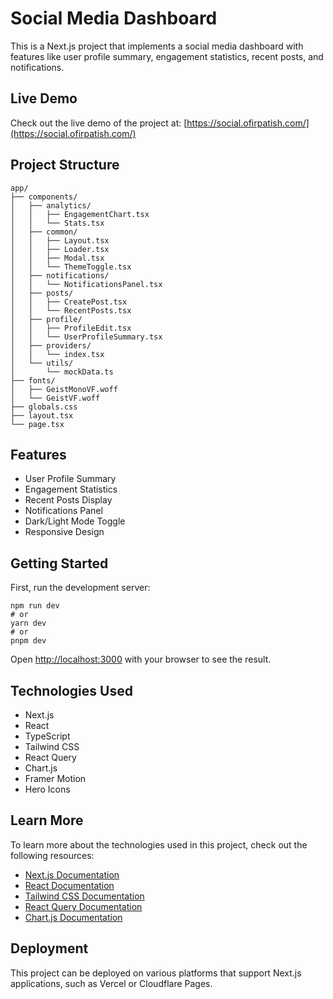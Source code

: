 # Social Media Dashboard

This is a Next.js project that implements a social media dashboard with features like user profile summary, engagement statistics, recent posts, and notifications.

## Live Demo

Check out the live demo of the project at: [https://social.ofirpatish.com/](https://social.ofirpatish.com/)

## Project Structure

```
app/
├── components/
│   ├── analytics/
│   │   ├── EngagementChart.tsx
│   │   └── Stats.tsx
│   ├── common/
│   │   ├── Layout.tsx
│   │   ├── Loader.tsx
│   │   ├── Modal.tsx
│   │   └── ThemeToggle.tsx
│   ├── notifications/
│   │   └── NotificationsPanel.tsx
│   ├── posts/
│   │   ├── CreatePost.tsx
│   │   └── RecentPosts.tsx
│   ├── profile/
│   │   ├── ProfileEdit.tsx
│   │   └── UserProfileSummary.tsx
│   ├── providers/
│   │   └── index.tsx
│   └── utils/
│       └── mockData.ts
├── fonts/
│   ├── GeistMonoVF.woff
│   └── GeistVF.woff
├── globals.css
├── layout.tsx
└── page.tsx
```

## Features

- User Profile Summary
- Engagement Statistics
- Recent Posts Display
- Notifications Panel
- Dark/Light Mode Toggle
- Responsive Design

## Getting Started

First, run the development server:

```
npm run dev
# or
yarn dev
# or
pnpm dev
```

Open [http://localhost:3000](http://localhost:3000) with your browser to see the result.

## Technologies Used

- Next.js
- React
- TypeScript
- Tailwind CSS
- React Query
- Chart.js
- Framer Motion
- Hero Icons

## Learn More

To learn more about the technologies used in this project, check out the following resources:

- [Next.js Documentation](https://nextjs.org/docs)
- [React Documentation](https://reactjs.org/docs/getting-started.html)
- [Tailwind CSS Documentation](https://tailwindcss.com/docs)
- [React Query Documentation](https://react-query.tanstack.com/)
- [Chart.js Documentation](https://www.chartjs.org/docs/latest/)

## Deployment

This project can be deployed on various platforms that support Next.js applications, such as Vercel or Cloudflare Pages.
